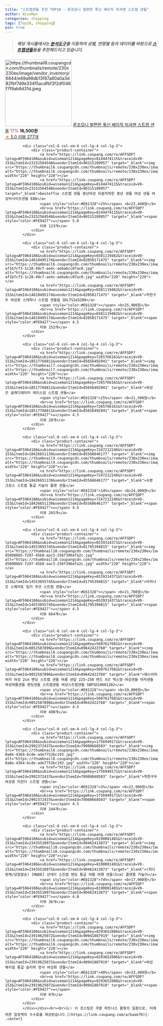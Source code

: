 ```yaml
---
title: "스트랩샌들 추천 TOP10 - 론조모니 발편한 푹신 베이직 피셔맨 스트랩 샌들"
author: WiseMan
categories: shopping
tags: [Top10, shopping]
pin: true
---
```


> ##### 해당 게시물에서는 [**분석도구**](https://itemscout.io/)를 이용하여 **성별**, **연령별** 등의 데이터를 바탕으로 [**스트랩샌들**](https://link.coupang.com/a/baae76)들을 추천해드리고 있습니다.
<div class="container"><div class="row">
            <div class="col-6 col-sm-4 col-lg-4 col-lg-3">
                <div class="product-container">
                    <a href="https://link.coupang.com/re/AFFSDP?lptag=AF5964186&subid=wiseman1214&pageKey=8188222885&traceid=V0-153&itemId=23422712964&vendorItemId=90449737672" target="_blank"><img src="https://thumbnail8.coupangcdn.com/thumbnails/remote/230x230ex/image/vendor_inventory/6844/e69a98db13f87a80a0a3d82fbf7d9e334f5acdfbf3f2df046f7f9ab6d31d.jpeg" alt="https://thumbnail8.coupangcdn.com/thumbnails/remote/230x230ex/image/vendor_inventory/6844/e69a98db13f87a80a0a3d82fbf7d9e334f5acdfbf3f2df046f7f9ab6d31d.jpeg" width="220" height="220"></a>
                    <a href="https://link.coupang.com/re/AFFSDP?lptag=AF5964186&subid=wiseman1214&pageKey=8188222885&traceid=V0-153&itemId=23422712964&vendorItemId=90449737672" target="_blank">론조모니 발편한 푹신 베이직 피셔맨 스트랩 샌들</a>
                    <span style="color:#E61328">17%</span> <b>16,500원</b>
                    <br><a href="https://link.coupang.com/re/AFFSDP?lptag=AF5964186&subid=wiseman1214&pageKey=8188222885&traceid=V0-153&itemId=23422712964&vendorItemId=90449737672" target="_blank"><span style="color:#FE9427">★</span> 5.0
                    리뷰 277개</a>
                </div>
            </div>
            
            <div class="col-6 col-sm-4 col-lg-4 col-lg-3">
                <div class="product-container">
                    <a href="https://link.coupang.com/re/AFFSDP?lptag=AF5964186&subid=wiseman1214&pageKey=8144474115&traceid=V0-153&itemId=23152564548&vendorItemId=90315189957" target="_blank"><img src="https://thumbnail6.coupangcdn.com/thumbnails/remote/230x230ex/image/vendor_inventory/e9fd/6afacc99ab18460e5e4a45dc1c38343d539618ed58397ebdfff39c4e3872.jpg" alt="https://thumbnail6.coupangcdn.com/thumbnails/remote/230x230ex/image/vendor_inventory/e9fd/6afacc99ab18460e5e4a45dc1c38343d539618ed58397ebdfff39c4e3872.jpg" width="220" height="220"></a>
                    <a href="https://link.coupang.com/re/AFFSDP?lptag=AF5964186&subid=wiseman1214&pageKey=8144474115&traceid=V0-153&itemId=23152564548&vendorItemId=90315189957" target="_blank">besteffie 스트랩 샌들 중년여성 뒤꿈치막힌 중년 샌들 여성 샌들 여성빅사이즈샌들 E88</a>
                    <span style="color:#E61328">25%</span> <b>23,440원</b>
                    <br><a href="https://link.coupang.com/re/AFFSDP?lptag=AF5964186&subid=wiseman1214&pageKey=8144474115&traceid=V0-153&itemId=23152564548&vendorItemId=90315189957" target="_blank"><span style="color:#FE9427">★</span> 5.0
                    리뷰 123개</a>
                </div>
            </div>
            
            <div class="col-6 col-sm-4 col-lg-4 col-lg-3">
                <div class="product-container">
                    <a href="https://link.coupang.com/re/AFFSDP?lptag=AF5964186&subid=wiseman1214&pageKey=6581119462&traceid=V0-153&itemId=14810495174&vendorItemId=82050171475" target="_blank"><img src="https://thumbnail6.coupangcdn.com/thumbnails/remote/230x230ex/image/retail/images/1005660171859839-af1b7cf3-1c28-49cf-ae4c-aeba6cc07ac0.jpg" alt="https://thumbnail6.coupangcdn.com/thumbnails/remote/230x230ex/image/retail/images/1005660171859839-af1b7cf3-1c28-49cf-ae4c-aeba6cc07ac0.jpg" width="220" height="220"></a>
                    <a href="https://link.coupang.com/re/AFFSDP?lptag=AF5964186&subid=wiseman1214&pageKey=6581119462&traceid=V0-153&itemId=14810495174&vendorItemId=82050171475" target="_blank">착한구두 여성용 스테파니 스트랩 샌들힐 SDLTS2e5200</a>
                    <span style="color:#E61328"></span> <b>25,900원</b>
                    <br><a href="https://link.coupang.com/re/AFFSDP?lptag=AF5964186&subid=wiseman1214&pageKey=6581119462&traceid=V0-153&itemId=14810495174&vendorItemId=82050171475" target="_blank"><span style="color:#FE9427">★</span> 4.5
                    리뷰 252개</a>
                </div>
            </div>
            
            <div class="col-6 col-sm-4 col-lg-4 col-lg-3">
                <div class="product-container">
                    <a href="https://link.coupang.com/re/AFFSDP?lptag=AF5964186&subid=wiseman1214&pageKey=7265766161&traceid=V0-153&itemId=18517768811&vendorItemId=85656492941" target="_blank"><img src="https://thumbnail7.coupangcdn.com/thumbnails/remote/230x230ex/image/vendor_inventory/31bb/73ccfb34adc342422882d034f2ce74ac387c01e03f78f04937d78bde08ce.jpg" alt="https://thumbnail7.coupangcdn.com/thumbnails/remote/230x230ex/image/vendor_inventory/31bb/73ccfb34adc342422882d034f2ce74ac387c01e03f78f04937d78bde08ce.jpg" width="220" height="220"></a>
                    <a href="https://link.coupang.com/re/AFFSDP?lptag=AF5964186&subid=wiseman1214&pageKey=7265766161&traceid=V0-153&itemId=18517768811&vendorItemId=85656492941" target="_blank">여성 끈 글래디에이터 레이스업 스트랩 샌들</a>
                    <span style="color:#E61328">25%</span> <b>21,500원</b>
                    <br><a href="https://link.coupang.com/re/AFFSDP?lptag=AF5964186&subid=wiseman1214&pageKey=7265766161&traceid=V0-153&itemId=18517768811&vendorItemId=85656492941" target="_blank"><span style="color:#FE9427">★</span> 4.5
                    리뷰 28개</a>
                </div>
            </div>
            
            <div class="col-6 col-sm-4 col-lg-4 col-lg-3">
                <div class="product-container">
                    <a href="https://link.coupang.com/re/AFFSDP?lptag=AF5964186&subid=wiseman1214&pageKey=7247212246&traceid=V0-153&itemId=18426651139&vendorItemId=85568646177" target="_blank"><img src="https://thumbnail9.coupangcdn.com/thumbnails/remote/230x230ex/image/vendor_inventory/46fc/827e1111c77ef2d8b63d26d50efc9d793b0c0b46812cebcf11ee096a20ae.jpg" alt="https://thumbnail9.coupangcdn.com/thumbnails/remote/230x230ex/image/vendor_inventory/46fc/827e1111c77ef2d8b63d26d50efc9d793b0c0b46812cebcf11ee096a20ae.jpg" width="220" height="220"></a>
                    <a href="https://link.coupang.com/re/AFFSDP?lptag=AF5964186&subid=wiseman1214&pageKey=7247212246&traceid=V0-153&itemId=18426651139&vendorItemId=85568646177" target="_blank">슈뿐 크로스 스트랩 통굽 키높이 플랫 샌들</a>
                    <span style="color:#E61328">14%</span> <b>24,800원</b>
                    <br><a href="https://link.coupang.com/re/AFFSDP?lptag=AF5964186&subid=wiseman1214&pageKey=7247212246&traceid=V0-153&itemId=18426651139&vendorItemId=85568646177" target="_blank"><span style="color:#FE9427">★</span> 4.5
                    리뷰 265개</a>
                </div>
            </div>
            
            <div class="col-6 col-sm-4 col-lg-4 col-lg-3">
                <div class="product-container">
                    <a href="https://link.coupang.com/re/AFFSDP?lptag=AF5964186&subid=wiseman1214&pageKey=6539314371&traceid=V0-153&itemId=14553055745&vendorItemId=81795394815" target="_blank"><img src="https://thumbnail10.coupangcdn.com/thumbnails/remote/230x230ex/image/retail/images/1976249332386337-d50988b5-f297-45b8-aac5-256f396efa2c.jpg" alt="https://thumbnail10.coupangcdn.com/thumbnails/remote/230x230ex/image/retail/images/1976249332386337-d50988b5-f297-45b8-aac5-256f396efa2c.jpg" width="220" height="220"></a>
                    <a href="https://link.coupang.com/re/AFFSDP?lptag=AF5964186&subid=wiseman1214&pageKey=6539314371&traceid=V0-153&itemId=14553055745&vendorItemId=81795394815" target="_blank">아피나르 스퀘어토 밀키 쿠션 스트랩 샌들</a>
                    <span style="color:#E61328"></span> <b>21,700원</b>
                    <br><a href="https://link.coupang.com/re/AFFSDP?lptag=AF5964186&subid=wiseman1214&pageKey=6539314371&traceid=V0-153&itemId=14553055745&vendorItemId=81795394815" target="_blank"><span style="color:#FE9427">★</span> 4.5
                    리뷰 664개</a>
                </div>
            </div>
            
            <div class="col-6 col-sm-4 col-lg-4 col-lg-3">
                <div class="product-container">
                    <a href="https://link.coupang.com/re/AFFSDP?lptag=AF5964186&subid=wiseman1214&pageKey=5607617681&traceid=V0-153&itemId=9052587896&vendorItemId=89642422768" target="_blank"><img src="https://thumbnail8.coupangcdn.com/thumbnails/remote/230x230ex/image/vendor_inventory/33b5/33641866b353eb338913530853006fc34841e5da1c639c642d66e9d41656.jpg" alt="https://thumbnail8.coupangcdn.com/thumbnails/remote/230x230ex/image/vendor_inventory/33b5/33641866b353eb338913530853006fc34841e5da1c639c642d66e9d41656.jpg" width="220" height="220"></a>
                    <a href="https://link.coupang.com/re/AFFSDP?lptag=AF5964186&subid=wiseman1214&pageKey=5607617681&traceid=V0-153&itemId=9052587896&vendorItemId=89642422768" target="_blank">에스비피 여자 여성 2cm 밴딩 스트랩 샌들 여름 샌달 225~250 밴드 X선 엑스형 여성샌들 여자샌들 여성여름샌들 밴딩샌들 스트랩샌들 여성스트랩샌들 SBPSD10601202</a>
                    <span style="color:#E61328"></span> <b>19,800원</b>
                    <br><a href="https://link.coupang.com/re/AFFSDP?lptag=AF5964186&subid=wiseman1214&pageKey=5607617681&traceid=V0-153&itemId=9052587896&vendorItemId=89642422768" target="_blank"><span style="color:#FE9427">★</span> 4.5
                    리뷰 490개</a>
                </div>
            </div>
            
            <div class="col-6 col-sm-4 col-lg-4 col-lg-3">
                <div class="product-container">
                    <a href="https://link.coupang.com/re/AFFSDP?lptag=AF5964186&subid=wiseman1214&pageKey=1756949171&traceid=V0-153&itemId=2992372437&vendorItemId=70980668503" target="_blank"><img src="https://thumbnail8.coupangcdn.com/thumbnails/remote/230x230ex/image/retail/images/2020/06/29/11/3/cc20975b-0a8e-4364-bcde-ade7753bc193.jpg" alt="https://thumbnail8.coupangcdn.com/thumbnails/remote/230x230ex/image/retail/images/2020/06/29/11/3/cc20975b-0a8e-4364-bcde-ade7753bc193.jpg" width="220" height="220"></a>
                    <a href="https://link.coupang.com/re/AFFSDP?lptag=AF5964186&subid=wiseman1214&pageKey=1756949171&traceid=V0-153&itemId=2992372437&vendorItemId=70980668503" target="_blank">착한구두 여성용 미란다 스트랩 샌들</a>
                    <span style="color:#E61328">3%</span> <b>22,900원</b>
                    <br><a href="https://link.coupang.com/re/AFFSDP?lptag=AF5964186&subid=wiseman1214&pageKey=1756949171&traceid=V0-153&itemId=2992372437&vendorItemId=70980668503" target="_blank"><span style="color:#FE9427">★</span> 4.5
                    리뷰 244개</a>
                </div>
            </div>
            
            <div class="col-6 col-sm-4 col-lg-4 col-lg-3">
                <div class="product-container">
                    <a href="https://link.coupang.com/re/AFFSDP?lptag=AF5964186&subid=wiseman1214&pageKey=8190081401&traceid=V0-153&itemId=23435510975&vendorItemId=90462413873" target="_blank"><img src="https://thumbnail10.coupangcdn.com/thumbnails/remote/230x230ex/image/vendor_inventory/8d88/2784af23aa300570a0e05aeb12ed7e68f31f346606548bd0c4e40ec234ef.jpg" alt="https://thumbnail10.coupangcdn.com/thumbnails/remote/230x230ex/image/vendor_inventory/8d88/2784af23aa300570a0e05aeb12ed7e68f31f346606548bd0c4e40ec234ef.jpg" width="220" height="220"></a>
                    <a href="https://link.coupang.com/re/AFFSDP?lptag=AF5964186&subid=wiseman1214&pageKey=8190081401&traceid=V0-153&itemId=23435510975&vendorItemId=90462413873" target="_blank">(최다판매/당일발송) [MADE] 선데이 스트랩 밴딩 통굽 여름 여행 샌들(5cm) 플랫폼 키높이</a>
                    <span style="color:#E61328">74%</span> <b>17,900원</b>
                    <br><a href="https://link.coupang.com/re/AFFSDP?lptag=AF5964186&subid=wiseman1214&pageKey=8190081401&traceid=V0-153&itemId=23435510975&vendorItemId=90462413873" target="_blank"><span style="color:#FE9427">★</span> 4.0
                    리뷰 36개</a>
                </div>
            </div>
            
            <div class="col-6 col-sm-4 col-lg-4 col-lg-3">
                <div class="product-container">
                    <a href="https://link.coupang.com/re/AFFSDP?lptag=AF5964186&subid=wiseman1214&pageKey=8293652086&traceid=V0-153&itemId=23919625072&vendorItemId=90941887919" target="_blank"><img src="https://thumbnail8.coupangcdn.com/thumbnails/remote/230x230ex/image/vendor_inventory/8243/2bbcfa8fd7c38bbed60e1ede5d7be37b9d58fe45812592934f5031efde35.jpg" alt="https://thumbnail8.coupangcdn.com/thumbnails/remote/230x230ex/image/vendor_inventory/8243/2bbcfa8fd7c38bbed60e1ede5d7be37b9d58fe45812592934f5031efde35.jpg" width="220" height="220"></a>
                    <a href="https://link.coupang.com/re/AFFSDP?lptag=AF5964186&subid=wiseman1214&pageKey=8293652086&traceid=V0-153&itemId=23919625072&vendorItemId=90941887919" target="_blank">여성 웨지힐 통굽 슬리퍼 망사 여성화 샌들</a>
                    <span style="color:#E61328">40%</span> <b>23,400원</b>
                    <br><a href="https://link.coupang.com/re/AFFSDP?lptag=AF5964186&subid=wiseman1214&pageKey=8293652086&traceid=V0-153&itemId=23919625072&vendorItemId=90941887919" target="_blank"><span style="color:#FE9427">★</span> 
                    리뷰 0개</a>
                </div>
            </div>
            </div></div><br><br>[👉 이 포스팅은 쿠팡 파트너스 활동의 일환으로, 이에 따른 일정액의 수수료를 제공받습니다.](https://link.coupang.com/a/baae76){: .center}